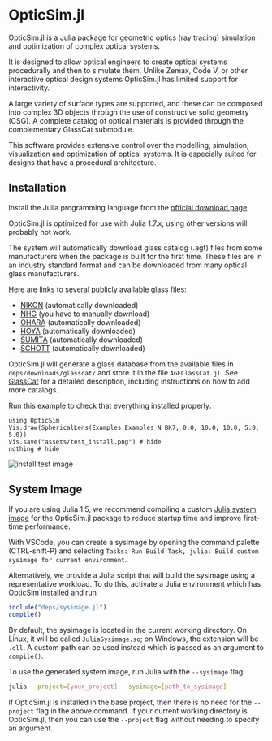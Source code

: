 # OpticSim.jl

OpticSim.jl is a [Julia](https://julialang.org/) package for geometric optics (ray tracing) simulation and optimization of complex optical systems.

It is designed to allow optical engineers to create optical systems procedurally and then to simulate them. Unlike Zemax, Code V, or other interactive optical design systems OpticSim.jl has limited support for interactivity.

A large variety of surface types are supported, and these can be composed into complex 3D objects through the use of constructive solid geometry (CSG). A complete catalog of optical materials is provided through the complementary GlassCat submodule.

This software provides extensive control over the modelling, simulation, visualization and optimization of optical systems. It is especially suited for designs that have a procedural architecture.

## Installation

Install the Julia programming language from the [official download page](https://julialang.org/downloads/).

OpticSim.jl is optimized for use with Julia 1.7.x; using other versions will probably not work.

The system will automatically download glass catalog (.agf) files from some manufacturers when the package is built for the first time. These files are in an industry standard format and can be downloaded from many optical glass manufacturers.

Here are links to several publicly available glass files:

* [NIKON](https://www.nikon.com/products/components/assets/pdf/nikon_zemax_data.zip) (automatically downloaded)
* [NHG](http://hbnhg.com/down/data/nhgagp.zip) (you have to manually download)
* [OHARA](https://www.oharacorp.com/xls/OHARA_201130_CATALOG.zip) (automatically downloaded)
* [HOYA](https://hoyaoptics.com/wp-content/uploads/2019/10/HOYA20170401.zip) (automatically downloaded)
* [SUMITA](https://www.sumita-opt.co.jp/en/download/) (automatically downloaded)
* [SCHOTT](https://www.schott.com/advanced_optics/english/download/index.html) (automatically downloaded)

OpticSim.jl will generate a glass database from the available files in `deps/downloads/glasscat/` and store it in the file `AGFClassCat.jl`. See [GlassCat](@ref) for a detailed description, including instructions on how to add more catalogs.

Run this example to check that everything installed properly:

```@example
using OpticSim
Vis.draw(SphericalLens(Examples.Examples_N_BK7, 0.0, 10.0, 10.0, 5.0, 5.0))
Vis.save("assets/test_install.png") # hide
nothing # hide
```

![install test image](assets/test_install.png)

## System Image

If you are using Julia 1.5, we recommend compiling a custom [Julia system image](https://julialang.github.io/PackageCompiler.jl/dev/sysimages) for the OpticSim.jl package to reduce startup time and improve first-time performance.

With VSCode, you can create a sysimage by opening the command palette (CTRL-shift-P) and selecting `Tasks: Run Build Task, julia: Build custom sysimage for current environment`.

Alternatively, we provide a Julia script that will build the sysimage using a representative workload. To do this, activate a Julia environment which has OpticSim installed and run

```julia
include("deps/sysimage.jl")
compile()
```

By default, the sysimage is located in the current working directory. On Linux, it will be called `JuliaSysimage.so`; on Windows, the extension will be `.dll`. A custom path can be used instead which is passed as an argument to `compile()`.

To use the generated system image, run Julia with the `--sysimage` flag:

```bash
julia --project=[your_project] --sysimage=[path_to_sysimage]
```

If OpticSim.jl is installed in the base project, then there is no need for the `--project` flag in the above command. If your current working directory is OpticSim.jl, then you can use the `--project` flag without needing to specify an argument.

